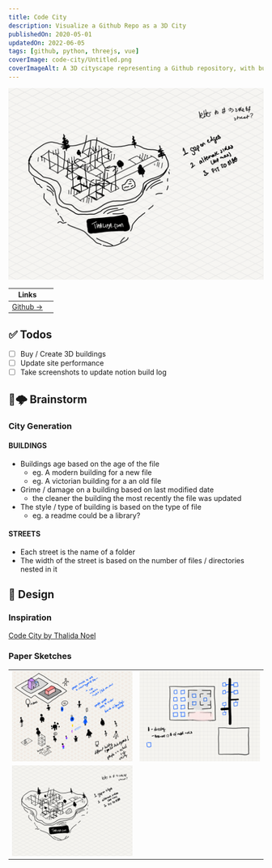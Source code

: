 ```yaml
---
title: Code City
description: Visualize a Github Repo as a 3D City
publishedOn: 2020-05-01
updatedOn: 2022-06-05
tags: [github, python, threejs, vue]
coverImage: code-city/Untitled.png
coverImageAlt: A 3D cityscape representing a Github repository, with buildings and streets
---
```


![Untitled](code-city/Untitled.png)

| Links | |
| ------ | ------- |
| [Github →](https://github.com/thalida/codecity) | |

## ✅ Todos

- [ ]  Buy / Create 3D buildings
- [ ]  Update site performance
- [ ]  Take screenshots to update notion build log

## 🧠🌩 Brainstorm

### City Generation

#### **BUILDINGS**

- Buildings age based on the age of the file
  - eg. A modern building for a new file
  - eg. A victorian building for a an old file
- Grime / damage on a building based on last modified date
  - the cleaner the building the most recently the file was updated
- The style / type of building is based on the type of file
  - eg. a readme could be a library?

#### **STREETS**

- Each street is the name of a folder
- The width of the street is based on the number of files / directories nested in it

## 🎨 Design

### Inspiration

[Code City by Thalida Noel](https://dribbble.com/thalida/collections/2030629-Code-City)

### Paper Sketches

| | |
| ------ | ------- |
| ![Paper.2020.me.52.png](code-city/Paper.2020.me.52.png) | ![Paper.codecity.14.png](code-city/Paper.codecity.14.png) |
| ![Paper.codecity.18.png](code-city/Paper.codecity.18.png) | |
